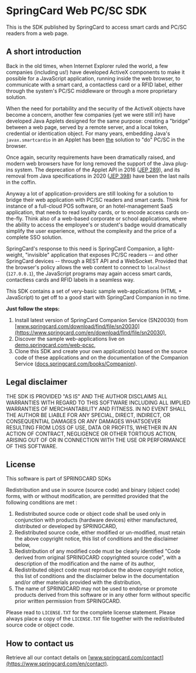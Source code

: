 # SpringCard Web PC/SC SDK

This is the SDK published by SpringCard to access smart cards and PC/SC readers from a web page.

## A short introduction

Back in the old times, when Internet Explorer ruled the world, a few companies (including us!) have developed ActiveX components to make it possible for a JavaScript application, running inside the web browser, to communicate with a smart card, a contactless card or a RFID label, either through the system's PC/SC middleware or through a more proprietary solution.

When the need for portability and the security of the ActiveX objects have become a concern, another few companies (yet we were still in!) have developed Java Applets designed for the same purpose: creating a "bridge" between a web page, served by a remote server, and a local token, credential or identication object. For many years, embedding Java's `javax.smartcardio` in an Applet has been <u>the</u> solution to "do" PC/SC in the browser.

Once again, security requirements have been dramatically raised, and modern web browsers have for long removed the support of the Java plug-ins system. The deprecation of the Applet API in 2016 ([JEP 289](https://openjdk.java.net/jeps/289)), and its removal from Java specifications in 2020 ([JEP 398](https://openjdk.java.net/jeps/398)) have been the last nails in the coffin.

Anyway a lot of application-providers are still looking for a solution to bridge their web application with PC/SC readers and smart cards. Think for instance of a full-cloud POS software, or an hotel-management SaaS application, that needs to read loyalty cards, or to encode access cards on-the-fly. Think also of a web-based corporate or school applications, where the ability to access the employee's or student's badge would dramatically simplify the user experience, without the complexity and the price of a complete SSO solution.

SpringCard's response to this need is SpringCard Companion, a light-weight, "invisible" application that exposes PC/SC readers -- and other SpringCard devices -- through a REST API and a WebSocket. Provided that the browser's policy allows the web content to connect to `localhost` (`127.0.0.1`), the JavaScript programs may again access smart cards, contactless cards and RFID labels in a seamless way.

This SDK contains a set of very-basic sample web-applications (HTML + JavaScript) to get off to a good start with SpringCard Companion in no time.

**Just follow the steps:**

1. Install latest version of SpringCard Companion Service (SN20030) from [www.springcard.com/download/find/file/sn20030](https://www.springcard.com/en/download/find/file/sn20030),
2. Discover the sample web-applications live on [demo.springcard.com/web-pcsc](https://demo.springcard.com/web-pcsc),
3. Clone this SDK and create your own application(s) based on the source code of these applications and on the documentation of the Companion Service ([docs.springcard.com/books/Companion](https://docs.springcard.com/books/Companion/)).

## Legal disclaimer

THE SDK IS PROVIDED "AS IS" AND THE AUTHOR DISCLAIMS ALL WARRANTIES WITH REGARD TO THIS SOFTWARE INCLUDING ALL IMPLIED WARRANTIES OF MERCHANTABILITY AND FITNESS. IN NO EVENT SHALL THE AUTHOR BE LIABLE FOR ANY SPECIAL, DIRECT, INDIRECT, OR CONSEQUENTIAL DAMAGES OR ANY DAMAGES WHATSOEVER RESULTING FROM LOSS OF USE, DATA OR PROFITS, WHETHER IN AN ACTION OF CONTRACT, NEGLIGENCE OR OTHER TORTIOUS ACTION, ARISING OUT OF OR IN CONNECTION WITH THE USE OR PERFORMANCE OF THIS SOFTWARE.

## License

This software is part of SPRINGCARD SDKs

Redistribution and use in source (source code) and binary (object code) forms, with or without modification, are permitted provided that the following conditions are met :

1. Redistributed source code or object code shall be used only in conjunction with products (hardware devices) either manufactured, distributed or developed by SPRINGCARD,
2. Redistributed source code, either modified or un-modified, must retain the above copyright notice, this list of conditions and the disclaimer below,
3. Redistribution of any modified code must be clearly identified "Code derived from original SPRINGCARD copyrighted source code", with a description of the modification and the name of its author,
4. Redistributed object code must reproduce the above copyright notice, this list of conditions and the disclaimer below in the documentation and/or other materials provided with the distribution,
5. The name of SPRINGCARD may not be used to endorse or promote products derived from this software or in any other form without specific prior written permission from SPRINGCARD.

Please read to `LICENSE.TXT` for the complete license statement. Please always place a copy of the `LICENSE.TXT` file together with the redistributed source code or object code.

## How to contact us

Retrieve all our contact details on [www.springcard.com/contact](https://www.springcard.com/en/contact).
